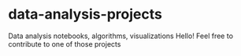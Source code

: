# data-analysis-projects
Data analysis notebooks, algorithms, visualizations
Hello! Feel free to contribute to one of those projects
